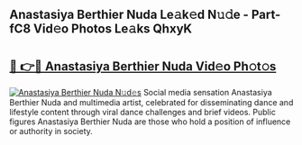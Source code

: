 ## Anastasiya Berthier Nuda Le𝚊k𝚎d N𝚞𝚍e - Part-fC8 Vid𝚎o Photos Le𝚊ks QhxyK

# <h2><a href="http://fbbr08u.evod.top/?m=Anastasiya+Berthier+Nuda">🔗 👉🔴 Anastasiya Berthier Nuda Vid𝚎o Ph𝚘t𝚘s</a></h2>

[![Anastasiya Berthier Nuda N𝚞d𝚎s](https://i.imgur.com/8V9OHl7.gif)](http://fbbr08u.evod.top/?m=Anastasiya+Berthier+Nuda)
Social media sensation Anastasiya Berthier Nuda and multimedia artist, celebrated for disseminating dance and lifestyle content through viral dance challenges and brief videos. Public figures Anastasiya Berthier Nuda are those who hold a position of influence or authority in society. 
